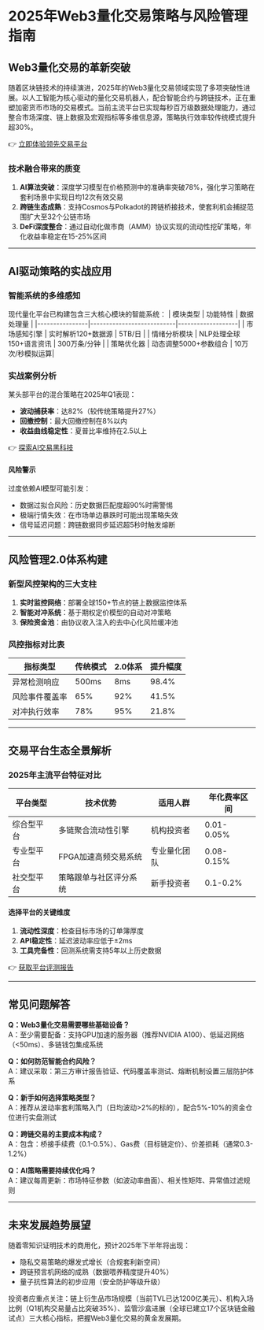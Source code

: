 # 2025年Web3量化交易策略与风险管理指南

## Web3量化交易的革新突破

随着区块链技术的持续演进，2025年的Web3量化交易领域实现了多项突破性进展。以人工智能为核心驱动的量化交易机器人，配合智能合约与跨链技术，正在重塑加密货币市场的交易模式。当前主流平台已实现每秒百万级数据处理能力，通过整合市场深度、链上数据及宏观指标等多维信息源，策略执行效率较传统模式提升超30%。

👉 [立即体验领先交易平台](https://bit.ly/okx_welcome)

### 技术融合带来的质变
1. **AI算法突破**：深度学习模型在价格预测中的准确率突破78%，强化学习策略在套利场景中实现日均12次有效交易
2. **跨链生态成熟**：支持Cosmos与Polkadot的跨链桥接技术，使套利机会捕捉范围扩大至32个公链市场
3. **DeFi深度整合**：通过自动化做市商（AMM）协议实现的流动性挖矿策略，年化收益率稳定在15-25%区间

---

## AI驱动策略的实战应用

### 智能系统的多维感知
现代量化平台已构建包含三大核心模块的智能系统：
| 模块类型       | 功能特性                  | 数据处理量        |
|----------------|---------------------------|-------------------|
| 市场感知引擎   | 实时解析120+数据源        | 5TB/日           |
| 情绪分析模块   | NLP处理全球150+语言资讯   | 300万条/分钟     |
| 策略优化器     | 动态调整5000+参数组合     | 10万次/秒模拟运算|

### 实战案例分析
某头部平台的混合策略在2025年Q1表现：
- **波动捕获率**：达82%（较传统策略提升27%）
- **回撤控制**：最大回撤控制在8%以内
- **收益曲线稳定性**：夏普比率维持在2.5以上

👉 [探索AI交易黑科技](https://bit.ly/okx_welcome)

#### 风险警示
过度依赖AI模型可能引发：
- 数据过拟合风险：历史数据匹配度超90%时需警惕
- 极端行情失效：在市场单边暴跌时可能出现策略失效
- 信号延迟问题：跨链数据同步延迟超5秒时触发熔断

---

## 风险管理2.0体系构建

### 新型风控架构的三大支柱
1. **实时监控网络**：部署全球150+节点的链上数据监控体系
2. **智能对冲系统**：基于期权定价模型的自动对冲策略
3. **保险资金池**：由协议收入注入的去中心化风险缓冲池

### 风控指标对比表
| 指标类型       | 传统模式      | 2.0体系       | 提升幅度 |
|----------------|-------------|-------------|--------|
| 异常检测响应   | 500ms       | 8ms         | 98.4%  |
| 风险事件覆盖率 | 65%         | 92%         | 41.5%  |
| 对冲执行效率   | 78%         | 95%         | 21.8%  |

---

## 交易平台生态全景解析

### 2025年主流平台特征对比
| 平台类型       | 技术优势                | 适用人群          | 年化费率区间 |
|----------------|-------------------------|-------------------|--------------|
| 综合型平台     | 多链聚合流动性引擎      | 机构投资者        | 0.01-0.05%   |
| 专业型平台     | FPGA加速高频交易系统    | 专业量化团队      | 0.08-0.15%   |
| 社交型平台     | 策略跟单与社区评分系统  | 新手投资者        | 0.1-0.2%     |

#### 选择平台的关键维度
1. **流动性深度**：检查目标市场的订单簿厚度
2. **API稳定性**：延迟波动率应低于±2ms
3. **工具完备性**：回测系统需支持5年以上历史数据

👉 [获取平台评测报告](https://bit.ly/okx_welcome)

---

## 常见问题解答

**Q：Web3量化交易需要哪些基础设备？**  
A：至少需要配备：支持GPU加速的服务器（推荐NVIDIA A100）、低延迟网络（<50ms）、多链钱包集成系统

**Q：如何防范智能合约风险？**  
A：建议采取：第三方审计报告验证、代码覆盖率测试、熔断机制设置三层防护体系

**Q：新手如何选择策略类型？**  
A：推荐从波动率套利策略入门（日均波动>2%的标的），配合5%-10%的资金仓位进行实盘测试

**Q：跨链交易的主要成本构成？**  
A：包含：桥接手续费（0.1-0.5%）、Gas费（目标链定价）、价差损耗（通常0.3-1.2%）

**Q：AI策略需要持续优化吗？**  
A：建议每周更新：市场特征参数（如波动率曲面）、相关性矩阵、异常值过滤规则

---

## 未来发展趋势展望

随着零知识证明技术的商用化，预计2025年下半年将出现：
- 隐私交易策略的爆发式增长（合规套利新空间）
- 跨链预言机网络的成熟（数据喂养精度提升40%）
- 量子抗性算法的初步应用（安全防护等级升级）

投资者应重点关注：链上衍生品市场规模（当前TVL已达1200亿美元）、机构入场比例（Q1机构交易量占比突破35%）、监管沙盒进展（全球已建立17个区块链金融试点）三大核心指标，把握Web3量化交易的黄金发展期。